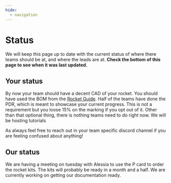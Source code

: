 ```yaml
---
hide:
  - navigation
---
```


# Status
We will keep this page up to date with the current status of where there teams should be at, and where the leads are at. **Check the bottom of this page to see when it was last updated.**

## Your status

By now your team should have a decent CAD of your rocket. You should have used the BOM from the [Rocket Guide].
Half of the teams have done the PDR, which is meant to showcase your current progress. This is not a requirement but you loose 15% on the marking if you opt out of it. Other than that optional thing, there is nothing teams need to do right now. We will be hosting tutorials 

As always feel free to reach out in your team specific discord channel if you are feeling confused about anything! 

[Rocket Guide]: ../Guidelines/Rocket-Guide/

## Our status
We are having a meeting on tuesday with Alessia to use the P card to order the rocket kits. The kits will probably be ready in a month and a half. We are currently working on getting our documentation ready.